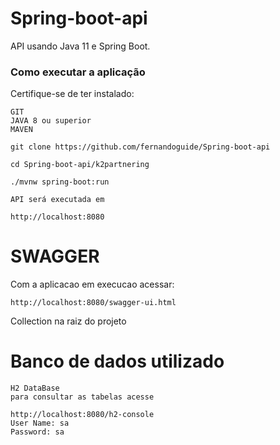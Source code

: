 # Spring-boot-api
API usando Java 11 e Spring Boot.
### Como executar a aplicação
Certifique-se de ter instalado:
```
GIT
JAVA 8 ou superior
MAVEN 
```

```
git clone https://github.com/fernandoguide/Spring-boot-api

cd Spring-boot-api/k2partnering 

./mvnw spring-boot:run

API será executada em 

http://localhost:8080
```

# SWAGGER 

Com a aplicacao em execucao acessar: 

```
http://localhost:8080/swagger-ui.html
```

Collection na raiz do projeto

# Banco de dados utilizado

```
H2 DataBase
para consultar as tabelas acesse 

http://localhost:8080/h2-console
User Name: sa
Password: sa
```

